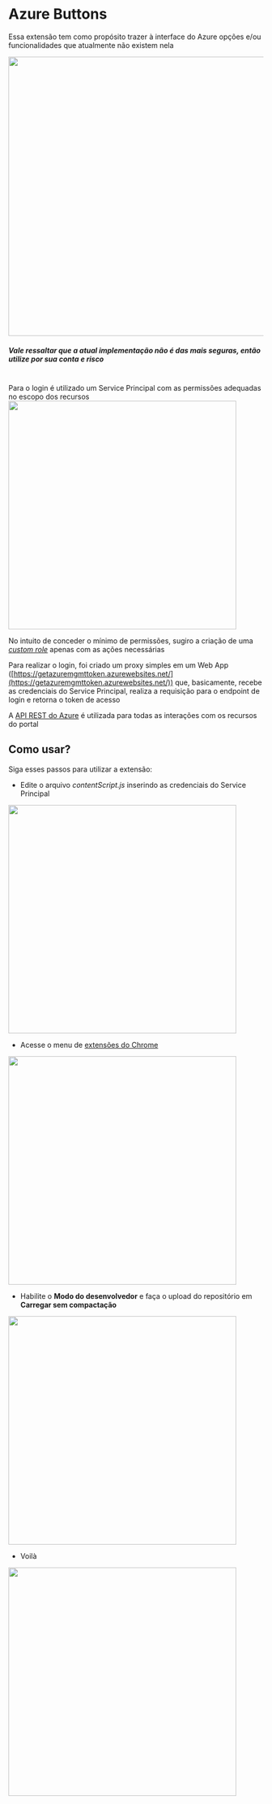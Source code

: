 # Azure Buttons

Essa extensão tem como propósito trazer à interface do Azure opções e/ou funcionalidades que atualmente não existem nela

<img src="https://i.imgur.com/9lxukB4.gif" width="550">

##### Vale ressaltar que a atual implementação não é das mais seguras, então utilize por sua conta e risco
<br />
Para o login é utilizado um Service Principal com as permissões adequadas no escopo dos recursos <br />
<img src="https://i.imgur.com/ejMQrwQ.png" width="450">

No intuito de conceder o mínimo de permissões, sugiro a criação de uma [*custom role*](https://github.com/include-caio/azure-start-stop-custom-role) apenas com as ações necessárias

Para realizar o login, foi criado um proxy simples em um Web App ([https://getazuremgmttoken.azurewebsites.net/](https://getazuremgmttoken.azurewebsites.net/)) que, basicamente, recebe as credenciais do Service Principal, realiza a requisição para o endpoint de login e retorna o token de acesso

A [API REST do Azure](https://learn.microsoft.com/en-us/rest/api/azure/) é utilizada para todas as interações com os recursos do portal

## Como usar?

Siga esses passos para utilizar a extensão:

- Edite o arquivo *contentScript.js* inserindo as credenciais do Service Principal <br />
<img src="https://i.imgur.com/d0fJcK0.png" width="450">

- Acesse o menu de [extensões do Chrome](chrome://extensions/) <br />
<img src="https://i.imgur.com/5XZaxql.gif" width="450">

- Habilite o **Modo do desenvolvedor** e faça o upload do repositório em **Carregar sem compactação** <br />
<img src="https://i.imgur.com/E5LbPTu.png" width="450">

- Voilà <br />
<img src="https://i.imgur.com/L0CgjSM.png" width="450">
